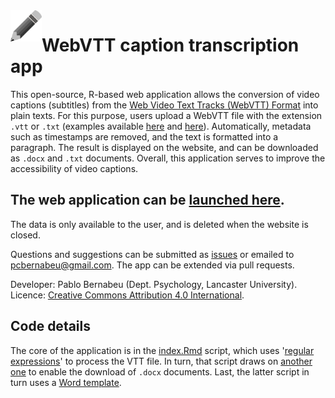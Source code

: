 <img align="left" width="50" height="50" src="https://github.com/pablobernabeu/VTT-Transcription-App/raw/main/assets/Royalty-free%20from%20needpix.com.png">

# WebVTT caption transcription app

This open-source, R-based web application allows the conversion of video captions (subtitles) from the [Web Video Text Tracks (WebVTT) Format](https://www.w3.org/TR/webvtt1/) into plain texts. For this purpose, users upload a WebVTT file with the extension `.vtt` or `.txt` (examples available [here](https://github.com/pablobernabeu/VTT-Transcription-App/blob/main/assets/Example_subtitles_1.vtt) and [here](https://github.com/pablobernabeu/VTT-Transcription-App/blob/main/assets/Example_subtitles_2.txt)). Automatically, metadata such as timestamps are removed, and the text is formatted into a paragraph. The result is displayed on the website, and can be downloaded as `.docx` and `.txt` documents. Overall, this application serves to improve the accessibility of video captions.

## The web application can be [launched here](https://pablo-bernabeu.shinyapps.io/VTT-Transcription-App/).

The data is only available to the user, and is deleted when the website is closed.

Questions and suggestions can be submitted as [issues](https://github.com/pablobernabeu/VTT-transcription/issues) or emailed to pcbernabeu@gmail.com. The app can be extended via pull requests.

Developer: Pablo Bernabeu (Dept. Psychology, Lancaster University). Licence: [Creative Commons Attribution 4.0 International](https://creativecommons.org/licenses/by/4.0/).

## Code details

The core of the application is in the [index.Rmd](https://github.com/pablobernabeu/VTT-Transcription-App/blob/main/index.Rmd) script, which uses '[regular expressions](https://stringr.tidyverse.org/articles/regular-expressions.html)' to process the VTT file. In turn, that script draws on [another one](https://github.com/pablobernabeu/VTT-Transcription-App/blob/main/assets/VTT-Transcription-App_doc_renderer.Rmd) to enable the download of `.docx` documents. Last, the latter script in turn uses a [Word template](https://github.com/pablobernabeu/VTT-Transcription-App/blob/main/assets/VTT-Transcription-App-format-template.docx).
